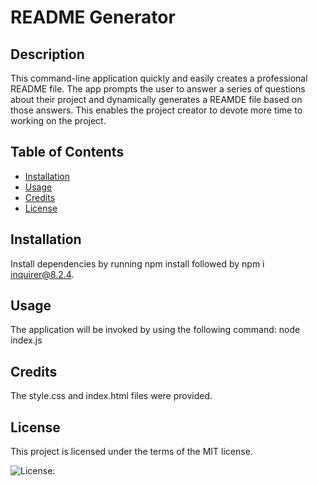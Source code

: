 # README Generator

  ## Description

  This command-line application quickly and easily creates a professional README file. The app prompts the user to answer a series of questions about their project and dynamically generates a REAMDE file based on those answers. This enables the project creator to devote more time to working on the project. 

  ## Table of Contents
  * [Installation](#installation)
  * [Usage](#usage)
  * [Credits](#credits)
  * [License](#license)

  ## Installation
  
  Install dependencies by running npm install followed by npm i inquirer@8.2.4.

  ## Usage

  The application will be invoked by using the following command: node index.js
  
  ## Credits
  The style.css and index.html files were provided.

  ## License
    
  This project is licensed under the terms of the MIT license.
  
  ![License: ](https://img.shields.io/badge/License-MIT-blueviolet.svg)

 
